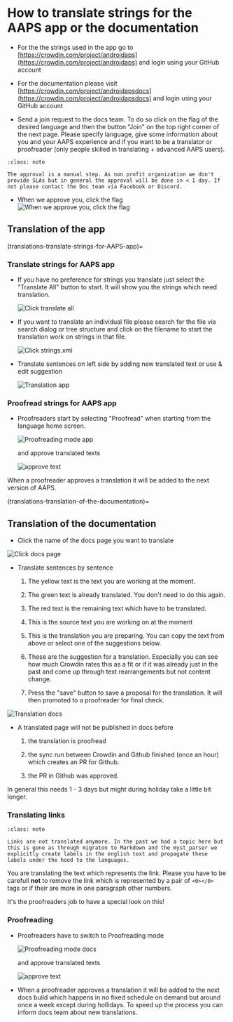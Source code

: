 # How to translate strings for the AAPS app or the documentation

- For the the strings used in the app go to [https://crowdin.com/project/androidaps](https://crowdin.com/project/androidaps) and login using your GitHub account

- For the documentation please visit [https://crowdin.com/project/androidapsdocs](https://crowdin.com/project/androidapsdocs) and login using your GitHub account

- Send a join request to the docs team. To do so click on the flag of the desired language and then the button "Join" on the top right corner of the next page. Please specify language, give some information about you and your AAPS experience and if you want to be a translator or proofreader (only people skilled in translating + advanced AAPS users).

```{admonition} Time for Approval
:class: note

The approval is a manual step. As non profit organization we don't provide SLAs but in general the approval will be done in < 1 day. If not please contact the Doc team via Facebook or Discord.
```

- When we approve you, click the flag
  ![When we approve you, click the flag](./images/translation_flags.png)

## Translation of the app

(translations-translate-strings-for-AAPS-app)=

### Translate strings for AAPS app

- If you have no preference for strings you translate just select the "Translate All" button to start. It will show you the strings which need translation.

  ![Click translate all](./images/translations-click-translate-all.png)

- If you want to translate an individual file please search for the file via search dialog or tree structure and click on the filename to start the translation work on strings in that file.

  ![Click strings.xml](./images/translations-click-strings.png)

- Translate sentences on left side by adding new translated text or use & edit suggestion

  ![Translation app](./images/translations-translate.png)

### Proofread strings for AAPS app

- Proofreaders start by selecting "Proofread" when starting from the language home screen.

  ![Proofreading mode app](./images/translations-proofreading-mode.png)

  and approve translated texts

  ![approve text](./images/translations-proofreading.png)

When a proofreader approves a translation it will be added to the next version of AAPS.

(translations-translation-of-the-documentation)=

## Translation of the documentation

- Click the name of the docs page you want to translate

![Click docs page](./images/translation_WikiPage.png)

- Translate sentences by sentence

  1. The yellow text is the text you are working at the moment.

  2. The green text is already translated. You don't need to do this again.

  3. The red text is the remaining text which have to be translated.

  4. This is the source text you are working on at the moment

  5. This is the translation you are preparing. You can copy the text from above or select one of the suggestions below.

  6. These are the suggestion for a translation. Especially you can see how much Crowdin rates this as a fit or if it was already just in the past and come up through text rearrangements but not content change.

  7. Press the "save" button to save a proposal for the translation. It will then promoted to a proofreader for final check.

![Translation docs](./images/translation_WikiTranslate.png)

- A translated page will not be published in docs before

  1. the translation is proofread

  2. the sync run between Crowdin and Github finished (once an hour) which creates an PR for Github.

  3. the PR in Github was approved.

In general this needs 1 - 3 days but might during holiday take a little bit longer.

### Translating links

```{admonition} Links are not translated anymore
:class: note

Links are not translated anymore. In the past we had a topic here but this is gone as through migraton to Markdown and the myst_parser we explicitly create labels in the english text and propagate these labels under the hood to the languages.

```

You are translating the text which represents the link. Please you have to be carefull **not** to remove the link which is represented by a pair of `<0></0>` tags or if their are more in one paragraph other numbers.

It's the proofreaders job to have a special look on this!

### Proofreading

- Proofreaders have to switch to Proofreading mode

  ![Proofreading mode docs](./images/translation_WikiProofreadingmode.png)

  and approve translated texts

  ![approve text](./images/translations-proofreading.png)

- When a proofreader approves a translation it will be added to the next docs build which happens in no fixed schedule on demand but around once a week except during hollidays. To speed up the process you can inform docs team about new translations.
